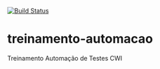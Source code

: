 [![Build Status](https://travis-ci.org/ernestosbarbosa/treinamento-automacao.svg?branch=master)](https://travis-ci.org/ernestosbarbosa/treinamento-automacao)
# treinamento-automacao
Treinamento Automação de Testes CWI
